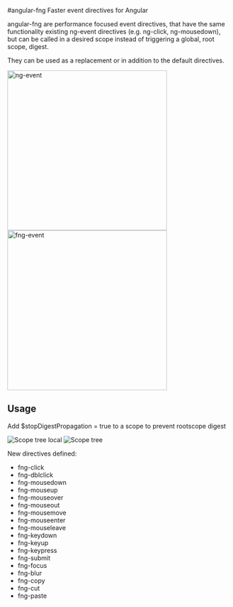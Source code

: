 #angular-fng Faster event directives for Angular

angular-fng are performance focused event directives, that have the same functionality existing ng-event directives (e.g. ng-click, ng-mousedown), but can be called in a desired scope instead of triggering a global, root scope, digest.

They can be used as a replacement or in addition to the default directives.

<img src="http://www.adamcraven.me/images/fng-directives/ng-event-anim.gif" width="360" alt="ng-event">
<img src="http://www.adamcraven.me/images/fng-directives/fng-event-anim.gif" width="360" alt="fng-event">

## Usage

Add $stopDigestPropagation = true to a scope to prevent rootscope digest

<img src="http://www.adamcraven.me/images/fng-directives/scope-tree-local.gif" alt="Scope tree local">
<img src="http://www.adamcraven.me/images/fng-directives/scope-local-digest.gif" alt="Scope tree">


New directives defined:

* fng-click
* fng-dblclick
* fng-mousedown
* fng-mouseup
* fng-mouseover
* fng-mouseout
* fng-mousemove
* fng-mouseenter
* fng-mouseleave
* fng-keydown
* fng-keyup
* fng-keypress
* fng-submit
* fng-focus
* fng-blur
* fng-copy
* fng-cut
* fng-paste
